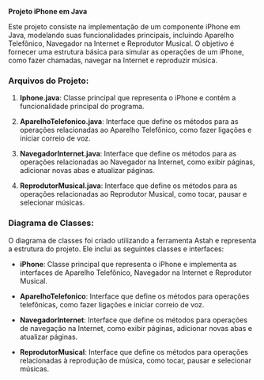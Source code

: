**Projeto iPhone em Java**

Este projeto consiste na implementação de um componente iPhone em Java, modelando suas funcionalidades principais, incluindo Aparelho Telefônico, Navegador na Internet e Reprodutor Musical. O objetivo é fornecer uma estrutura básica para simular as operações de um iPhone, como fazer chamadas, navegar na Internet e reproduzir música.

### Arquivos do Projeto:

1. **Iphone.java**: Classe principal que representa o iPhone e contém a funcionalidade principal do programa.

2. **AparelhoTelefonico.java**: Interface que define os métodos para as operações relacionadas ao Aparelho Telefônico, como fazer ligações e iniciar correio de voz.

3. **NavegadorInternet.java**: Interface que define os métodos para as operações relacionadas ao Navegador na Internet, como exibir páginas, adicionar novas abas e atualizar páginas.

4. **ReprodutorMusical.java**: Interface que define os métodos para as operações relacionadas ao Reprodutor Musical, como tocar, pausar e selecionar músicas.

### Diagrama de Classes:

O diagrama de classes foi criado utilizando a ferramenta Astah e representa a estrutura do projeto. Ele inclui as seguintes classes e interfaces:

- **iPhone**: Classe principal que representa o iPhone e implementa as interfaces de Aparelho Telefônico, Navegador na Internet e Reprodutor Musical.

- **AparelhoTelefonico**: Interface que define os métodos para operações telefônicas, como fazer ligações e iniciar correio de voz.

- **NavegadorInternet**: Interface que define os métodos para operações de navegação na Internet, como exibir páginas, adicionar novas abas e atualizar páginas.

- **ReprodutorMusical**: Interface que define os métodos para operações relacionadas à reprodução de música, como tocar, pausar e selecionar músicas.